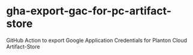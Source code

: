 # gha-export-gac-for-pc-artifact-store
GitHub Action to export Google Application Credentials for Planton Cloud Artifact-Store
